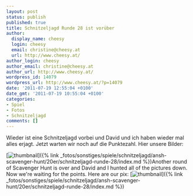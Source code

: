 ```yaml
---
layout: post
status: publish
published: true
title: Schnitzeljagd Runde 28 ist vorüber
author:
  display_name: cheesy
  login: cheesy
  email: christine@cheesy.at
  url: http://www.cheesy.at/
author_login: cheesy
author_email: christine@cheesy.at
author_url: http://www.cheesy.at/
wordpress_id: 14079
wordpress_url: http://www.cheesy.at/?p=14079
date: '2011-07-19 12:55:04 +0100'
date_gmt: '2011-07-19 10:55:04 +0100'
categories:
- Spiel
- Fotos
- Schnitzeljagd
comments: []
---
```

<!--:de-->Wieder ist eine Schnitzeljagd vorbei und David und ich haben wieder mal alles erjagt. Jetzt warten wir noch auf die Punktezahl. Hier unsere Bilder:
[![](http://www.cheesy.at/wp-content/uploads/thumbnail12.jpg "thumbnail")]({% link _fotos/sonstiges/spiele/schnitzeljagd/ansh-scavenger-hunt/20er/schnitzeljagd-runde-28/index.md %})<!--:--><!--:en-->Another round of Scavenger Hunt is over and David and I hunted all of the pictures down. Now we're waiting for the points. Here are our pix:
[![](http://www.cheesy.at/wp-content/uploads/thumbnail12.jpg "thumbnail")]({% link _fotos/sonstiges/spiele/schnitzeljagd/ansh-scavenger-hunt/20er/schnitzeljagd-runde-28/index.md %})<!--:-->
